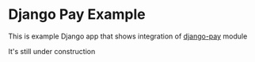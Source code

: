 # Django Pay Example
This is example Django app that shows integration of [django-pay](https://github.com/DariuszAniszewski/django-pay-example/edit/master/README.md) module

It's still under construction
